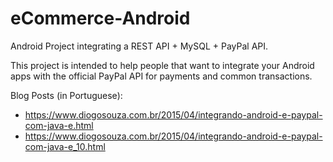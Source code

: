 # eCommerce-Android
Android Project integrating a REST API + MySQL + PayPal API.

This project is intended to help people that want to integrate your Android apps with the official PayPal API for payments and common transactions.

Blog Posts (in Portuguese):
- https://www.diogosouza.com.br/2015/04/integrando-android-e-paypal-com-java-e.html
- https://www.diogosouza.com.br/2015/04/integrando-android-e-paypal-com-java-e_10.html

